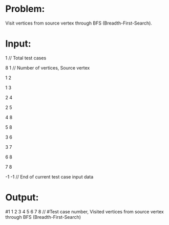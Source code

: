 # Problem:
Visit vertices from source vertex through BFS (Breadth-First-Search).



# Input:
1   // Total test cases

8 1   // Number of vertices, Source vertex

1 2

1 3

2 4

2 5

4 8

5 8

3 6

3 7

6 8

7 8

-1 -1   // End of current test case input data



# Output:
#1 1 2 3 4 5 6 7 8    // #Test case number, Visited vertices from source vertex through BFS (Breadth-First-Search)
